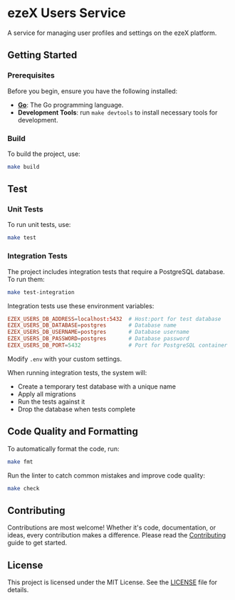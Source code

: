 # ezeX Users Service

A service for managing user profiles and settings on the ezeX platform.

## Getting Started

### Prerequisites

Before you begin, ensure you have the following installed:

- **[Go](https://go.dev/doc/install/)**: The Go programming language.
- **Development Tools**: run `make devtools` to install necessary tools for development.

### Build

To build the project, use:

```bash
make build
```

## Test

### Unit Tests

To run unit tests, use:

```bash
make test
```

### Integration Tests

The project includes integration tests that require a PostgreSQL database. To run them:

```bash
make test-integration
```

Integration tests use these environment variables:

```conf
EZEX_USERS_DB_ADDRESS=localhost:5432  # Host:port for test database
EZEX_USERS_DB_DATABASE=postgres       # Database name
EZEX_USERS_DB_USERNAME=postgres       # Database username
EZEX_USERS_DB_PASSWORD=postgres       # Database password
EZEX_USERS_DB_PORT=5432               # Port for PostgreSQL container
```

Modify `.env` with your custom settings.

When running integration tests, the system will:
- Create a temporary test database with a unique name
- Apply all migrations
- Run the tests against it
- Drop the database when tests complete

## Code Quality and Formatting

To automatically format the code, run:

```bash
make fmt
```

Run the linter to catch common mistakes and improve code quality:

```bash
make check
```

## Contributing

Contributions are most welcome!
Whether it's code, documentation, or ideas, every contribution makes a difference.
Please read the [Contributing](CONTRIBUTING.md) guide to get started.

## License

This project is licensed under the MIT License. See the [LICENSE](./LICENSE) file for details.

